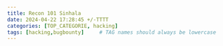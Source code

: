 ```yaml
---
title: Recon 101 Sinhala
date: 2024-04-22 17:28:45 +/-TTTT
categories: [TOP_CATEGORIE, hacking]
tags: [hacking,bugbounty]     # TAG names should always be lowercase
---
```


